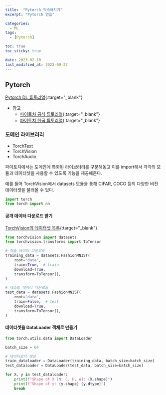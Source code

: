 ```yaml
---
title:  "Pytorch 익숙해지기"
excerpt: "Pytorch 연습"

categories:
  - ML
tags:
  - [Pytorch]

toc: true
toc_sticky: true

date: 2023-02-10
last_modified_at: 2023-09-27
---
```


## Pytorch  
[Pytorch DL 튜토리얼](https://uvadlc-notebooks.readthedocs.io/en/latest/tutorial_notebooks/tutorial1/Lisa_Cluster.html){:target="_blank"}  
- 참고  
  - [파이토치 공식 튜토리얼](https://pytorch.org/tutorials/beginner/basics/quickstart_tutorial.html){:target="_blank"}  
  - [파이토치 한국 튜토리얼](https://tutorials.pytorch.kr/beginner/basics/quickstart_tutorial.html){:target="_blank"}  

### 도메인 라이브러리  
- TorchText  
- TorchVision  
- TorchAudio  

파이토치에서는 도메인에 특화된 라이브러리를 구분해놓고 이를 import해서 각각의 모듈과 데이터셋을 사용할 수 있도록 기능을 제공해준다.  

예를 들어 TorchVision에서 datasets 모듈을 통해 CIFAR, COCO 등의 다양한 비전 데이터셋을 불러올 수 있다.  

```python  
import torch
from torch import nn
```  

#### 공개 데이터 다운로드 받기  
[TorchVision의 데이터셋 목록](https://pytorch.org/vision/stable/datasets.html){:target="_blank"}  
```python
from torchvision import datasets
from torchvision.transforms import ToTensor

# 학습 데이터 다운로드
training_data = datasets.FashionMNIST(
    root="data",
    train=True,  # train
    download=True,
    transform=ToTensor(),
)

# 테스트 데이터 다운로드
test_data = datasets.FashionMNIST(
    root="data",
    train=False,  # test
    download=True,
    transform=ToTensor(),
)
```
#### 데이터셋을 DataLoader 객체로 만들기  
```python
from torch.utils.data import DataLoader

batch_size = 64

# 데이터로더 생성
train_dataloader = DataLoader(training_data, batch_size=batch_size)
test_dataloader = DataLoader(test_data, batch_size=batch_size)

for X, y in test_dataloader:
    print(f"Shape of X [N, C, H, W]: {X.shape}")
    print(f"Shape of y: {y.shape} {y.dtype}")
    break
```
